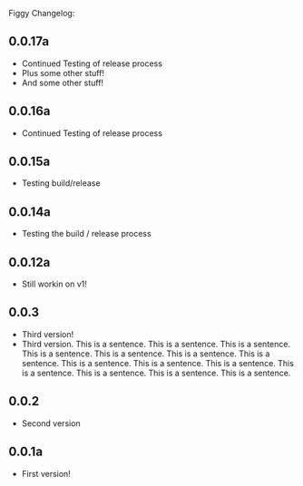 Figgy Changelog:

## 0.0.17a
- Continued Testing of release process
- Plus some other stuff!
- And some other stuff!

## 0.0.16a
- Continued Testing of release process

## 0.0.15a
- Testing build/release

## 0.0.14a
- Testing the build / release process

## 0.0.12a
- Still workin on v1!

## 0.0.3
- Third version!
- Third version. This is a sentence. This is a sentence. This is a sentence. This is a sentence.
This is a sentence. This is a sentence. This is a sentence. This is a sentence. This is a sentence.
This is a sentence. This is a sentence. This is a sentence. This is a sentence. This is a sentence.

## 0.0.2
- Second version

## 0.0.1a
- First version!

